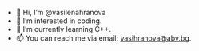 - 👋 Hi, I’m @vasilenahranova
- 👀 I’m interested in coding.
- 🌱 I’m currently learning C++.
- 📫 You can reach me via email: vasihranova@abv.bg.

<!---
vasilenahranova/vasilenahranova is a ✨ special ✨ repository because its `README.md` (this file) appears on your GitHub profile.
You can click the Preview link to take a look at your changes.
--->
